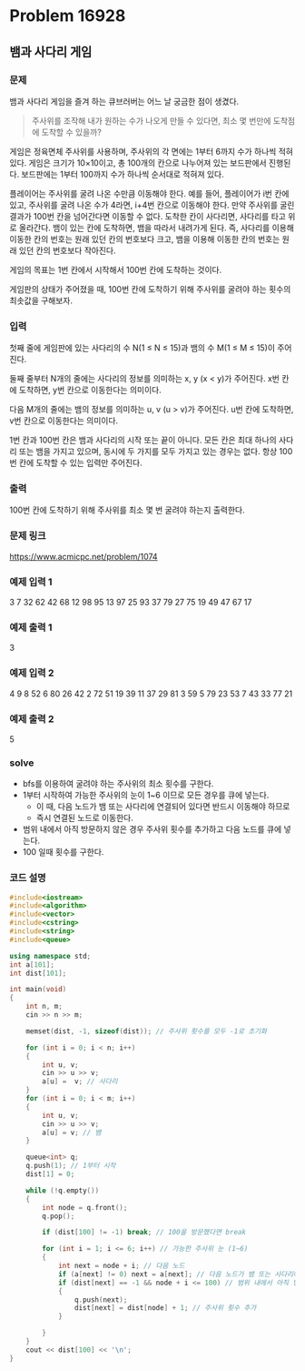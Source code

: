 # Problem 16928

## 뱀과 사다리 게임

### 문제
뱀과 사다리 게임을 즐겨 하는 큐브러버는 어느 날 궁금한 점이 생겼다.

> 주사위를 조작해 내가 원하는 수가 나오게 만들 수 있다면, 최소 몇 번만에 도착점에 도착할 수 있을까?

게임은 정육면체 주사위를 사용하며, 주사위의 각 면에는 1부터 6까지 수가 하나씩 적혀있다. 게임은 크기가 10×10이고, 총 100개의 칸으로 나누어져 있는 보드판에서 진행된다. 보드판에는 1부터 100까지 수가 하나씩 순서대로 적혀져 있다.

플레이어는 주사위를 굴려 나온 수만큼 이동해야 한다. 예를 들어, 플레이어가 i번 칸에 있고, 주사위를 굴려 나온 수가 4라면, i+4번 칸으로 이동해야 한다. 만약 주사위를 굴린 결과가 100번 칸을 넘어간다면 이동할 수 없다. 도착한 칸이 사다리면, 사다리를 타고 위로 올라간다. 뱀이 있는 칸에 도착하면, 뱀을 따라서 내려가게 된다. 즉, 사다리를 이용해 이동한 칸의 번호는 원래 있던 칸의 번호보다 크고, 뱀을 이용해 이동한 칸의 번호는 원래 있던 칸의 번호보다 작아진다.

게임의 목표는 1번 칸에서 시작해서 100번 칸에 도착하는 것이다.

게임판의 상태가 주어졌을 때, 100번 칸에 도착하기 위해 주사위를 굴려야 하는 횟수의 최솟값을 구해보자.

### 입력
첫째 줄에 게임판에 있는 사다리의 수 N(1 ≤ N ≤ 15)과 뱀의 수 M(1 ≤ M ≤ 15)이 주어진다.

둘째 줄부터 N개의 줄에는 사다리의 정보를 의미하는 x, y (x < y)가 주어진다. x번 칸에 도착하면, y번 칸으로 이동한다는 의미이다.

다음 M개의 줄에는 뱀의 정보를 의미하는 u, v (u > v)가 주어진다. u번 칸에 도착하면, v번 칸으로 이동한다는 의미이다.

1번 칸과 100번 칸은 뱀과 사다리의 시작 또는 끝이 아니다. 모든 칸은 최대 하나의 사다리 또는 뱀을 가지고 있으며, 동시에 두 가지를 모두 가지고 있는 경우는 없다. 항상 100번 칸에 도착할 수 있는 입력만 주어진다.

### 출력
100번 칸에 도착하기 위해 주사위를 최소 몇 번 굴려야 하는지 출력한다.

### 문제 링크
<https://www.acmicpc.net/problem/1074>

### 예제 입력 1
3 7
32 62
42 68
12 98
95 13
97 25
93 37
79 27
75 19
49 47
67 17

### 예제 출력 1
3

### 예제 입력 2
4 9
8 52
6 80
26 42
2 72
51 19
39 11
37 29
81 3
59 5
79 23
53 7
43 33
77 21

### 예제 출력 2
5

### solve
- bfs를 이용하여 굴려야 하는 주사위의 최소 횟수를 구한다.
- 1부터 시작하여 가능한 주사위의 눈이 1~6 이므로 모든 경우를 큐에 넣는다.
	- 이 때, 다음 노드가 뱀 또는 사다리에 연결되어 있다면 반드시 이동해야 하므로
	- 즉시 연결된 노드로 이동한다.
- 범위 내에서 아직 방문하지 않은 경우 주사위 횟수를 추가하고 다음 노드를 큐에 넣는다.
- 100 일때 횟수를 구한다.

### 코드 설명
```C++
#include<iostream>
#include<algorithm>
#include<vector>
#include<cstring>
#include<string>
#include<queue>

using namespace std;
int a[101];
int dist[101];

int main(void)
{
	int n, m;
	cin >> n >> m;

	memset(dist, -1, sizeof(dist)); // 주사위 횟수를 모두 -1로 초기화

	for (int i = 0; i < n; i++)
	{
		int u, v;
		cin >> u >> v;
		a[u] =  v; // 사다리
	}
	for (int i = 0; i < m; i++)
	{
		int u, v;
		cin >> u >> v;
		a[u] = v; // 뱀
	}

	queue<int> q;
	q.push(1); // 1부터 시작
	dist[1] = 0;

	while (!q.empty())
	{
		int node = q.front();
		q.pop();

		if (dist[100] != -1) break; // 100을 방문했다면 break

		for (int i = 1; i <= 6; i++) // 가능한 주사위 눈 (1~6)
		{
			int next = node + i; // 다음 노드
			if (a[next] != 0) next = a[next]; // 다음 노드가 뱀 또는 사다리에 연결되어 있다면 즉시 이동(반드시 이동해야함)
			if (dist[next] == -1 && node + i <= 100) // 범위 내에서 아직 방문하지 않은 경우
			{
				q.push(next);
				dist[next] = dist[node] + 1; // 주사위 횟수 추가
			}

		}
	}
	cout << dist[100] << '\n';
}

```
